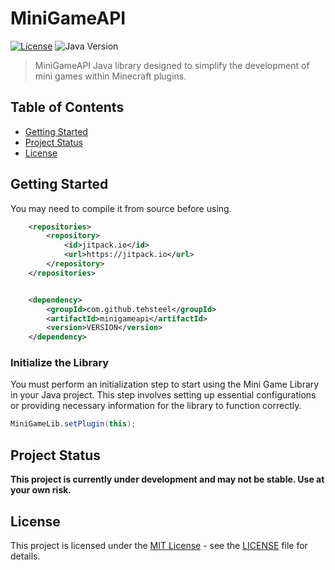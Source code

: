 # MiniGameAPI

[![License](https://img.shields.io/badge/license-MIT-blue.svg)](LICENSE)
![Java Version](https://img.shields.io/badge/Java-17%2B-blue.svg)

> MiniGameAPI Java library designed to simplify the development of mini games within Minecraft plugins.


## Table of Contents

- [Getting Started](#getting-started)
- [Project Status](#project-status)
- [License](#license)

## Getting Started
You may need to compile it from source before using.

```xml
	<repositories>
		<repository>
		    <id>jitpack.io</id>
		    <url>https://jitpack.io</url>
		</repository>
	</repositories>


    <dependency>
	    <groupId>com.github.tehsteel</groupId>
	    <artifactId>minigameapi</artifactId>
	    <version>VERSION</version>
	</dependency>
```

### Initialize the Library

You must perform an initialization step to start using the Mini Game Library in your Java project. This step involves setting up essential configurations or providing necessary information for the library to function correctly.

```java
MiniGameLib.setPlugin(this);
```

## Project Status
<b>This project is currently under development and may not be stable. Use at your own risk.</b>

## License
This project is licensed under the [MIT License](LICENSE) - see the [LICENSE](LICENSE) file for details.